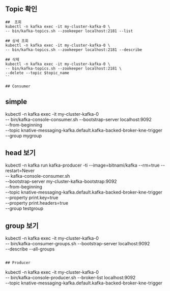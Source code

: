 

## Topic 확인
```
##  조회
kubectl -n kafka exec -it my-cluster-kafka-0 \
-- bin/kafka-topics.sh --zookeeper localhost:2181 --list

## 상세 조회
kubectl -n kafka exec -it my-cluster-kafka-0 \
-- bin/kafka-topics.sh --zookeeper localhost:2181 --describe

## 삭제
kubectl -n kafka exec -it my-cluster-kafka-0 \
-- bin/kafka-topics.sh --zookeeper localhost:2181 \
--delete --topic $topic_name 
``

## Consumer
```
## simple
kubectl -n kafka exec -it my-cluster-kafka-0 \
-- bin/kafka-console-consumer.sh --bootstrap-server localhost:9092 \
--from-beginning \
--topic knative-messaging-kafka.default.kafka-backed-broker-kne-trigger \
--group mygroup


## head 보기 
kubectl -n kafka run kafka-producer -ti --image=bitnami/kafka --rm=true --restart=Never \
-- kafka-console-consumer.sh \
--bootstrap-server my-cluster-kafka-bootstrap:9092 \
--from-beginning \
--topic knative-messaging-kafka.default.kafka-backed-broker-kne-trigger \
--property print.key=true \
--property print.headers=true \
--group testgroup


## group 보기
kubectl -n kafka exec -it my-cluster-kafka-0 \
-- bin/kafka-consumer-groups.sh --bootstrap-server localhost:9092 \
--describe --all-groups
```

## Producer
```
kubectl -n kafka exec -it my-cluster-kafka-0 \
-- bin/kafka-console-producer.sh --broker-list localhost:9092 \
--topic knative-messaging-kafka.default.kafka-backed-broker-kne-trigger
```
